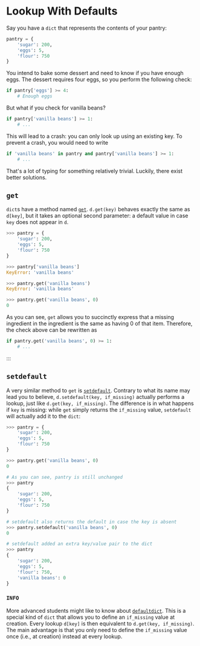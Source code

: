 # Lookup With Defaults

Say you have a `dict` that represents the contents of your pantry:

```python
pantry = {
    'sugar': 200,
    'eggs': 5,
    'flour': 750
}
```

You intend to bake some dessert and need to know if you have enough eggs.
The dessert requires four eggs, so you perform the following check:

```python
if pantry['eggs'] >= 4:
    # Enough eggs
```


But what if you check for vanilla beans?


```python
if pantry['vanilla beans'] >= 1:
    # ...
```



This will lead to a crash: you can only look up using an existing key.
To prevent a crash, you would need to write


```python
if 'vanilla beans' in pantry and pantry['vanilla beans'] >= 1:
    # ...
```



That's a lot of typing for something relatively trivial.
Luckily, there exist better solutions.

## `get`

`dict`s have a method named [`get`](https://docs.python.org/3/library/stdtypes.html#dict.get).
`d.get(key)` behaves exactly the same as `d[key]`, but it takes an optional second parameter: a default value in case `key` does not appear in `d`.


```python
>>> pantry = {
    'sugar': 200,
    'eggs': 5,
    'flour': 750
}

>>> pantry['vanilla beans']
KeyError: 'vanilla beans'

>>> pantry.get('vanilla beans')
KeyError: 'vanilla beans'

>>> pantry.get('vanilla beans', 0)
0
```



As you can see, `get` allows you to succinctly express that a missing ingredient in the ingredient is the same as having 0 of that item.
Therefore, the check above can be rewritten as


```python
if pantry.get('vanilla beans', 0) >= 1:
    # ...
```

:::

## `setdefault`

A very similar method to `get` is [`setdefault`](https://docs.python.org/3/library/stdtypes.html#dict.setdefault).
Contrary to what its name may lead you to believe, `d.setdefault(key, if_missing)` actually performs a lookup, just like `d.get(key, if_missing)`.
The difference is in what happens if `key` is missing: while `get` simply returns the `if_missing` value, `setdefault` will actually add it to the `dict`:


```python
>>> pantry = {
    'sugar': 200,
    'eggs': 5,
    'flour': 750
}

>>> pantry.get('vanilla beans', 0)
0

# As you can see, pantry is still unchanged
>>> pantry
{
    'sugar': 200,
    'eggs': 5,
    'flour': 750
}

# setdefault also returns the default in case the key is absent
>>> pantry.setdefault('vanilla beans', 0)
0

# setdefault added an extra key/value pair to the dict
>>> pantry
{
    'sugar': 200,
    'eggs': 5,
    'flour': 750,
    'vanilla beans': 0
}

```



### `INFO`
More advanced students might like to know about [`defaultdict`](https://docs.python.org/3/library/collections.html#collections.defaultdict).
This is a special kind of `dict` that allows you to define an `if_missing` value at creation.
Every lookup `d[key]` is then equivalent to `d.get(key, if_missing)`.
The main advantage is that you only need to define the `if_missing` value once (i.e., at creation) instead at every lookup.

